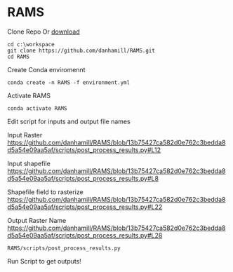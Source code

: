 # RAMS

Clone Repo Or [download](https://github.com/danhamill/RAMS/archive/refs/heads/master.zip)

```
cd c:\workspace
git clone https://github.com/danhamill/RAMS.git
cd RAMS
```

Create Conda enviromennt

```
conda create -n RAMS -f environment.yml
````

Activate RAMS

```
conda activate RAMS
```

Edit script for inputs and output file names

Input Raster 
https://github.com/danhamill/RAMS/blob/13b75427ca582d0e762c3bedda8d5a54e09aa5af/scripts/post_process_results.py#L12

Input shapefile
https://github.com/danhamill/RAMS/blob/13b75427ca582d0e762c3bedda8d5a54e09aa5af/scripts/post_process_results.py#L8

Shapefile field to rasterize
https://github.com/danhamill/RAMS/blob/13b75427ca582d0e762c3bedda8d5a54e09aa5af/scripts/post_process_results.py#L22

Output Raster Name
https://github.com/danhamill/RAMS/blob/13b75427ca582d0e762c3bedda8d5a54e09aa5af/scripts/post_process_results.py#L28

```
RAMS/scripts/post_process_results.py
```

Run Script to get outputs!
